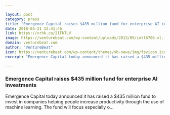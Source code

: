 ```yaml
---

layout: post
category: press
title: "Emergence Capital raises $435 million fund for enterprise AI investments"
date: 2018-05-21 12:41:46
link: https://vrhk.co/2IFkTLV
image: https://venturebeat.com/wp-content/uploads/2013/09/intl6706-xl.jpg?fit=1024%2C683&strip=all
domain: venturebeat.com
author: "VentureBeat"
icon: https://venturebeat.com/wp-content/themes/vb-news/img/favicon.ico
excerpt: "Emergence Capital today announced it has raised a $435 million fund to invest in companies helping people increase productivity through the use of machine learning. The fund will focus especially o…"

---
```


### Emergence Capital raises $435 million fund for enterprise AI investments

Emergence Capital today announced it has raised a $435 million fund to invest in companies helping people increase productivity through the use of machine learning. The fund will focus especially o…
